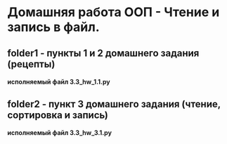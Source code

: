 # Домашняя работа ООП - Чтение и запись в файл. 

## folder1 - пункты 1 и 2 домашнего задания (рецепты)
#### исполняемый файл 3.3_hw_1.1.py

## folder2 - пункт 3 домашнего задания (чтение, сортировка и запись)
#### исполняемый файл 3.3_hw_3.1.py
